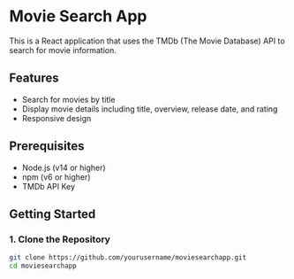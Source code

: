 # Movie Search App

This is a React application that uses the TMDb (The Movie Database) API to search for movie information.

## Features

- Search for movies by title
- Display movie details including title, overview, release date, and rating
- Responsive design

## Prerequisites

- Node.js (v14 or higher)
- npm (v6 or higher)
- TMDb API Key

## Getting Started

### 1. Clone the Repository

```sh
git clone https://github.com/yourusername/moviesearchapp.git
cd moviesearchapp

